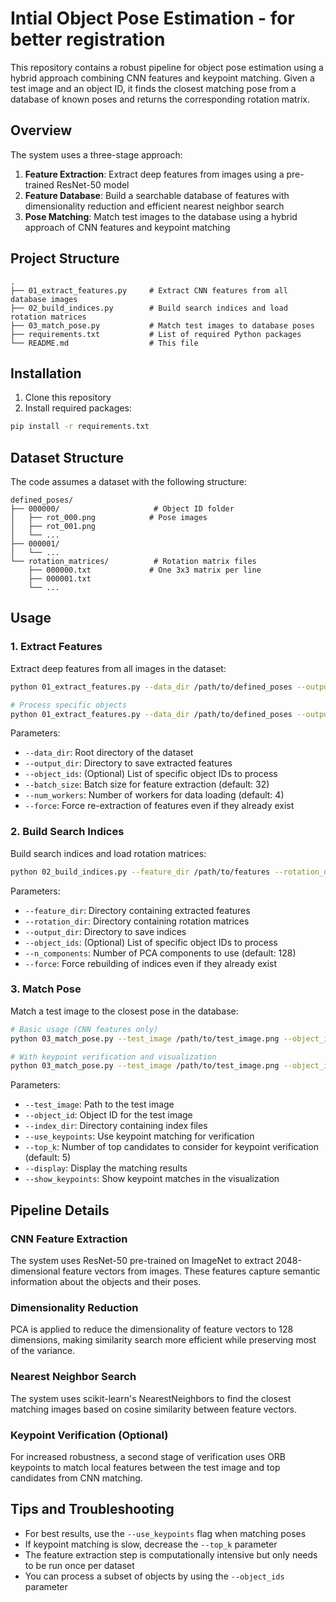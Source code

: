 # Intial Object Pose Estimation - for better registration

This repository contains a robust pipeline for object pose estimation using a hybrid approach combining CNN features and keypoint matching. Given a test image and an object ID, it finds the closest matching pose from a database of known poses and returns the corresponding rotation matrix.

## Overview

The system uses a three-stage approach:
1. **Feature Extraction**: Extract deep features from images using a pre-trained ResNet-50 model
2. **Feature Database**: Build a searchable database of features with dimensionality reduction and efficient nearest neighbor search
3. **Pose Matching**: Match test images to the database using a hybrid approach of CNN features and keypoint matching

## Project Structure

```
.
├── 01_extract_features.py     # Extract CNN features from all database images
├── 02_build_indices.py        # Build search indices and load rotation matrices
├── 03_match_pose.py           # Match test images to database poses
├── requirements.txt           # List of required Python packages
└── README.md                  # This file
```

## Installation

1. Clone this repository
2. Install required packages:

```bash
pip install -r requirements.txt
```

## Dataset Structure

The code assumes a dataset with the following structure:
```
defined_poses/
├── 000000/                     # Object ID folder
│   ├── rot_000.png            # Pose images
│   ├── rot_001.png
│   └── ...
├── 000001/
│   └── ...
└── rotation_matrices/          # Rotation matrix files
    ├── 000000.txt             # One 3x3 matrix per line
    ├── 000001.txt
    └── ...
```

## Usage

### 1. Extract Features

Extract deep features from all images in the dataset:

```bash
python 01_extract_features.py --data_dir /path/to/defined_poses --output_dir /path/to/features

# Process specific objects
python 01_extract_features.py --data_dir /path/to/defined_poses --output_dir /path/to/features --object_ids 000000 000001
```

Parameters:
- `--data_dir`: Root directory of the dataset
- `--output_dir`: Directory to save extracted features
- `--object_ids`: (Optional) List of specific object IDs to process
- `--batch_size`: Batch size for feature extraction (default: 32)
- `--num_workers`: Number of workers for data loading (default: 4)
- `--force`: Force re-extraction of features even if they already exist

### 2. Build Search Indices

Build search indices and load rotation matrices:

```bash
python 02_build_indices.py --feature_dir /path/to/features --rotation_dir /path/to/defined_poses/rotation_matrices --output_dir /path/to/indices
```

Parameters:
- `--feature_dir`: Directory containing extracted features
- `--rotation_dir`: Directory containing rotation matrices
- `--output_dir`: Directory to save indices
- `--object_ids`: (Optional) List of specific object IDs to process
- `--n_components`: Number of PCA components to use (default: 128)
- `--force`: Force rebuilding of indices even if they already exist

### 3. Match Pose

Match a test image to the closest pose in the database:

```bash
# Basic usage (CNN features only)
python 03_match_pose.py --test_image /path/to/test_image.png --object_id 000000 --index_dir /path/to/indices

# With keypoint verification and visualization
python 03_match_pose.py --test_image /path/to/test_image.png --object_id 000000 --index_dir /path/to/indices --use_keypoints --display --show_keypoints
```

Parameters:
- `--test_image`: Path to the test image
- `--object_id`: Object ID for the test image
- `--index_dir`: Directory containing index files
- `--use_keypoints`: Use keypoint matching for verification
- `--top_k`: Number of top candidates to consider for keypoint verification (default: 5)
- `--display`: Display the matching results
- `--show_keypoints`: Show keypoint matches in the visualization

## Pipeline Details

### CNN Feature Extraction
The system uses ResNet-50 pre-trained on ImageNet to extract 2048-dimensional feature vectors from images. These features capture semantic information about the objects and their poses.

### Dimensionality Reduction
PCA is applied to reduce the dimensionality of feature vectors to 128 dimensions, making similarity search more efficient while preserving most of the variance.

### Nearest Neighbor Search
The system uses scikit-learn's NearestNeighbors to find the closest matching images based on cosine similarity between feature vectors.

### Keypoint Verification (Optional)
For increased robustness, a second stage of verification uses ORB keypoints to match local features between the test image and top candidates from CNN matching.

## Tips and Troubleshooting

- For best results, use the `--use_keypoints` flag when matching poses
- If keypoint matching is slow, decrease the `--top_k` parameter
- The feature extraction step is computationally intensive but only needs to be run once per dataset
- You can process a subset of objects by using the `--object_ids` parameter